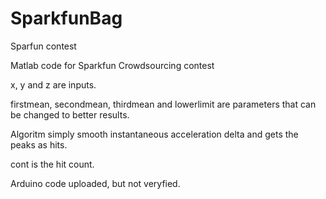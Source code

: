 # SparkfunBag
Sparfun contest

Matlab code for Sparkfun Crowdsourcing contest

x, y and z are inputs.

firstmean, secondmean, thirdmean and lowerlimit are parameters that can be changed to better results.

Algoritm simply smooth instantaneous acceleration delta and gets the peaks as hits.

cont is the hit count.

Arduino code uploaded, but not veryfied.
